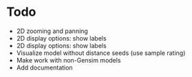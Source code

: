 

# Todo

- 2D zooming and panning
- 2D display options: show labels
- 2D display options: show labels
- Visualize model without distance seeds (use sample rating)
- Make work with non-Gensim models
- Add documentation
